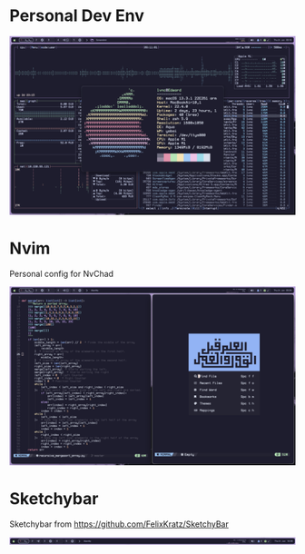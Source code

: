# Personal Dev Env
![dev](https://github.com/Levvonci/dotfiles/blob/main/.dotfiles_image/Screenshot%202023-06-01%20at%2009.11.01.png)

# Nvim
Personal config for NvChad

![nvim](https://github.com/Levvonci/dotfiles/blob/main/.dotfiles_image/Screenshot%202023-06-01%20at%2009.25.03.png)

# Sketchybar
Sketchybar from https://github.com/FelixKratz/SketchyBar

![Sketchybar](https://github.com/Levvonci/dotfiles/blob/main/.dotfiles_image/Screenshot%202023-06-01%20at%2010.09.53.png)
